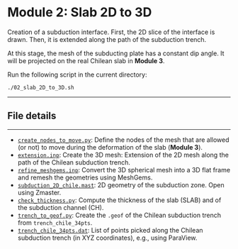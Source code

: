 # Module 2: Slab 2D to 3D

Creation of a subduction interface. First, the 2D slice of the interface is drawn. Then, it is extended along the path of the subduction trench.

At this stage, the mesh of the subducting plate has a constant dip angle.
It will be projected on the real Chilean slab in **Module 3**.

Run the following script in the current directory:

```
./02_slab_2D_to_3D.sh
```

---

## File details
---

- [`create_nodes_to_move.py`](create_nodes_to_move.py): Define the nodes of the mesh that are allowed (or not) to move during the deformation of the slab (**Module 3**).
- [`extension.inp`](extension.inp): Create the 3D mesh: Extension of the 2D mesh along the path of the Chilean subduction trench.
- [`refine_meshgems.inp`](refine_meshgems.inp): Convert the 3D spherical mesh into a 3D flat frame and remesh the geometries using MeshGems.
- [`subduction_2D_chile.mast`](subduction_2D_chile.mast): 2D geometry of the subduction zone. Open using Zmaster.
- [`check_thickness.py`](check_thickness.py): Compute the thickness of the slab (SLAB) and of the subduction channel (CH).
- [`trench_to_geof.py`](trench_to_geof.py): Create the `.geof` of the Chilean subduction trench from `trench_chile_34pts`.
- [`trench_chile_34pts.dat`](trench_chile_34pts.dat): List of points picked along the Chilean subduction trench (in XYZ coordinates), e.g., using ParaView.
